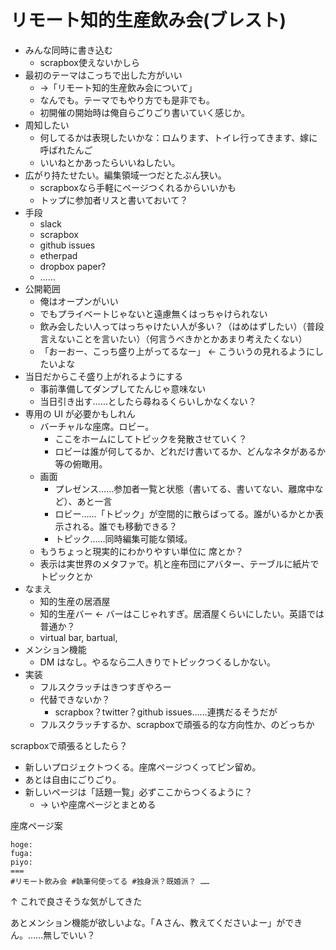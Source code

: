 # リモート知的生産飲み会(ブレスト)
- みんな同時に書き込む
  - scrapbox使えないかしら
- 最初のテーマはこっちで出した方がいい
  -  →「リモート知的生産飲み会について」
  - なんでも。テーマでもやり方でも是非でも。
  - 初開催の開始時は俺自らごりごり書いていく感じか。
- 周知したい
  - 何してるかは表現したいかな：ロムります、トイレ行ってきます、嫁に呼ばれたんご
  - いいねとかあったらいいねしたい。
- 広がり持たせたい。編集領域一つだとたぶん狭い。
  - scrapboxなら手軽にページつくれるからいいかも
  - トップに参加者リスと書いておいて？
- 手段
  - slack
  - scrapbox
  - github issues
  - etherpad
  - dropbox paper?
  - ……
- 公開範囲
  - 俺はオープンがいい
  - でもプライベートじゃないと遠慮無くはっちゃけられない
  - 飲み会したい人ってはっちゃけたい人が多い？（はめはずしたい）（普段言えないことを言いたい）（何言うべきかとかあまり考えたくない）
  - 「おーおー、こっち盛り上がってるなー」 ← こういうの見れるようにしたいよな
- 当日だからこそ盛り上がれるようにする
  - 事前準備してダンプしてたんじゃ意味ない
  - 当日引き出す……としたら尋ねるくらいしかなくない？
- 専用の UI が必要かもしれん
  - バーチャルな座席。ロビー。
    - ここをホームにしてトピックを発散させていく？
    - ロビーは誰が何してるか、どれだけ書いてるか、どんなネタがあるか等の俯瞰用。
  - 画面
    - プレゼンス……参加者一覧と状態（書いてる、書いてない、離席中など）、あと一言
    - ロビー……「トピック」が空間的に散らばってる。誰がいるかとか表示される。誰でも移動できる？
    - トピック……同時編集可能な領域。
  - もうちょっと現実的にわかりやすい単位に  席とか？
  - 表示は実世界のメタファで。机と座布団にアバター、テーブルに紙片でトピックとか
- なまえ
  - 知的生産の居酒屋
  - 知的生産バー  ←  バーはこじゃれすぎ。居酒屋くらいにしたい。英語では普通か？
  - virtual bar, bartual, 
- メンション機能
  - DM はなし。やるなら二人きりでトピックつくるしかない。
- 実装
  - フルスクラッチはきつすぎやろー
  - 代替できないか？
    - scrapbox？twitter？github issues……連携だるそうだが
  - フルスクラッチするか、scrapboxで頑張る的な方向性か、のどっちか

scrapboxで頑張るとしたら？

- 新しいプロジェクトつくる。座席ページつくってピン留め。
- あとは自由にごりごり。
- 新しいページは「話題一覧」必ずここからつくるように？
  -  → いや座席ページとまとめる

座席ページ案

```
hoge:
fuga:
piyo:
===
#リモート飲み会 #執筆何使ってる #独身派？既婚派？ ……
```

↑  これで良さそうな気がしてきた

あとメンション機能が欲しいよな。「Ａさん、教えてくださいよー」ができん。……無しでいい？
